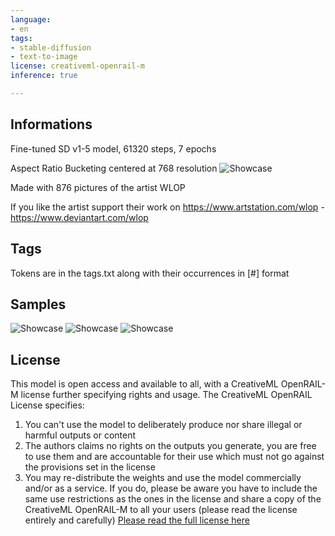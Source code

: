 ```yaml
---
language:
- en
tags:
- stable-diffusion
- text-to-image
license: creativeml-openrail-m
inference: true

---
```

## Informations
Fine-tuned SD v1-5 model, 61320 steps, 7 epochs

Aspect Ratio Bucketing centered at 768 resolution
<img alt="Showcase" src="https://huggingface.co/FloydianSound/Wlop_Diffusion/resolve/main/WLOP_Artstyle_AR_Chart.png"/>

Made with 876 pictures of the artist WLOP 

If you like the artist support their work on https://www.artstation.com/wlop - https://www.deviantart.com/wlop

## Tags 
Tokens are in the tags.txt along with their occurrences in [#] format

## Samples
<img alt="Showcase" src="https://huggingface.co/FloydianSound/Wlop_Diffusion/resolve/main/00000-souryuu%20asuka%20langley%20red%20hairs%20green%20eyes%20wlop-2961790964-WLOP_Artstyle_wlop_artstyle_768_e7.png"/>
<img alt="Showcase" src="https://huggingface.co/FloydianSound/Wlop_Diffusion/resolve/main/00000-princess%20aeolian%20solo%20focus%20dark%20hairs%20green%20eyes%20wlop-486739327-WLOP_Artstyle_wlop_artstyle_768_e7.png"/>
<img alt="Showcase" src="https://huggingface.co/FloydianSound/Wlop_Diffusion/resolve/main/00000-nier%20automata%20yorha%20no%202%20type%20b%20solo%20focus%20white%20hair%20black%20dress%20wlop-1122837997-WLOP_Artstyle_wlop_artstyle_768_e7.png"/>

## License
This model is open access and available to all, with a CreativeML OpenRAIL-M license further specifying rights and usage.
The CreativeML OpenRAIL License specifies: 
1. You can't use the model to deliberately produce nor share illegal or harmful outputs or content 
2. The authors claims no rights on the outputs you generate, you are free to use them and are accountable for their use which must not go against the provisions set in the license
3. You may re-distribute the weights and use the model commercially and/or as a service. If you do, please be aware you have to include the same use restrictions as the ones in the license and share a copy of the CreativeML OpenRAIL-M to all your users (please read the license entirely and carefully)
[Please read the full license here](https://huggingface.co/spaces/CompVis/stable-diffusion-license)